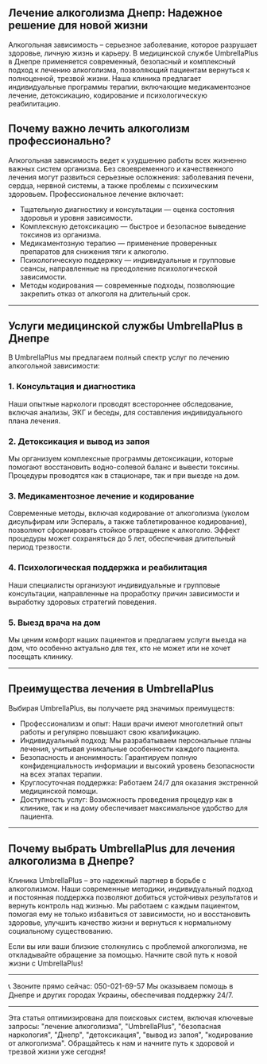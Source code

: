 
## Лечение алкоголизма Днепр: Надежное решение для новой жизни

Алкогольная зависимость – серьезное заболевание, которое разрушает здоровье, личную жизнь и карьеру. В медицинской службе UmbrellaPlus в Днепре применяется современный, безопасный и комплексный подход к лечению алкоголизма, позволяющий пациентам вернуться к полноценной, трезвой жизни. Наша клиника предлагает индивидуальные программы терапии, включающие медикаментозное лечение, детоксикацию, кодирование и психологическую реабилитацию.

## Почему важно лечить алкоголизм профессионально?

Алкогольная зависимость ведет к ухудшению работы всех жизненно важных систем организма. Без своевременного и качественного лечения могут развиться серьезные осложнения: заболевания печени, сердца, нервной системы, а также проблемы с психическим здоровьем. Профессиональное лечение включает:

* Тщательную диагностику и консультации — оценка состояния здоровья и уровня зависимости.
* Комплексную детоксикацию — быстрое и безопасное выведение токсинов из организма.
* Медикаментозную терапию — применение проверенных препаратов для снижения тяги к алкоголю.
* Психологическую поддержку — индивидуальные и групповые сеансы, направленные на преодоление психологической зависимости.
* Методы кодирования — современные подходы, позволяющие закрепить отказ от алкоголя на длительный срок.

***

## Услуги медицинской службы UmbrellaPlus в Днепре

В UmbrellaPlus мы предлагаем полный спектр услуг по лечению алкогольной зависимости:

### 1. Консультация и диагностика

Наши опытные наркологи проводят всестороннее обследование, включая анализы, ЭКГ и беседы, для составления индивидуального плана лечения.

### 2. Детоксикация и вывод из запоя

Мы организуем комплексные программы детоксикации, которые помогают восстановить водно-солевой баланс и вывести токсины. Процедуры проводятся как в стационаре, так и при выезде на дом.

### 3. Медикаментозное лечение и кодирование

Современные методы, включая кодирование от алкоголизма (уколом дисульфирам или Эспераль, а также таблетированное кодирование), позволяют сформировать стойкое отвращение к алкоголю. Эффект процедуры может сохраняться до 5 лет, обеспечивая длительный период трезвости.

### 4. Психологическая поддержка и реабилитация

Наши специалисты организуют индивидуальные и групповые консультации, направленные на проработку причин зависимости и выработку здоровых стратегий поведения.

### 5. Выезд врача на дом

Мы ценим комфорт наших пациентов и предлагаем услуги выезда на дом, что особенно актуально для тех, кто не может или не хочет посещать клинику.

***

## Преимущества лечения в UmbrellaPlus

Выбирая UmbrellaPlus, вы получаете ряд значимых преимуществ:

* Профессионализм и опыт: Наши врачи имеют многолетний опыт работы и регулярно повышают свою квалификацию.
* Индивидуальный подход: Мы разрабатываем персональные планы лечения, учитывая уникальные особенности каждого пациента.
* Безопасность и анонимность: Гарантируем полную конфиденциальность информации и высокий уровень безопасности на всех этапах терапии.
* Круглосуточная поддержка: Работаем 24/7 для оказания экстренной медицинской помощи.
* Доступность услуг: Возможность проведения процедур как в клинике, так и на дому обеспечивает максимальное удобство для пациента.

***

## Почему выбрать UmbrellaPlus для лечения алкоголизма в Днепре?

Клиника UmbrellaPlus – это надежный партнер в борьбе с алкоголизмом. Наши современные методики, индивидуальный подход и постоянная поддержка позволяют добиться устойчивых результатов и вернуть контроль над жизнью. Мы работаем с каждым пациентом, помогая ему не только избавиться от зависимости, но и восстановить здоровье, улучшить качество жизни и вернуться к нормальному социальному существованию.

Если вы или ваши близкие столкнулись с проблемой алкоголизма, не откладывайте обращение за помощью. Начните свой путь к новой жизни с UmbrellaPlus!

***

📞 Звоните прямо сейчас: 050-021-69-57
 Мы оказываем помощь в Днепре и других городах Украины, обеспечивая поддержку 24/7.

***

Эта статья оптимизирована для поисковых систем, включая ключевые запросы: "лечение алкоголизма", "UmbrellaPlus", "безопасная наркология", "Днепр", "детоксикация", "вывод из запоя", "кодирование от алкоголизма". Обращайтесь к нам и начните путь к здоровой и трезвой жизни уже сегодня!
